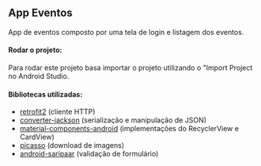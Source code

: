 ## App Eventos

App de eventos composto por uma tela de login e listagem dos eventos.

####  Rodar o projeto:
Para rodar este projeto basa importar o projeto utilizando o "Import Project no Android Studio.
  
#### Bibliotecas utilizadas:  
- [retrofit2](https://github.com/square/retrofit) (cliente HTTP)  
- [converter-jackson](https://github.com/square/retrofit/tree/master/retrofit-converters/jackson) (serialização e manipulação de JSON)  
- [material-components-android](https://github.com/material-components/material-components-android) (implementações do RecyclerView e CardView)  
- [picasso](https://github.com/square/picasso) (download de imagens)  
- [android-saripaar](https://github.com/ragunathjawahar/android-saripaar) (validação de formulário)
